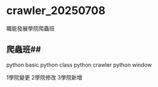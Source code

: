 # crawler_20250708
職能發展學院爬蟲班

## 爬蟲班##

python basic
python class
python crawler
python window

1學院變更
2學院修改
3學院新增
